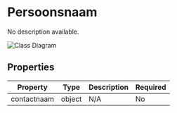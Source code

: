 # Persoonsnaam

No description available.

![Class Diagram](https://github.com/CommonGateway/CustomerInteractionBundle/blob/old-contactmomenten-api-barry/docs/schema/klant.persoon.svg)

## Properties

| Property | Type | Description | Required |
|----------|------|-------------|----------|
| contactnaam | object | N/A | No |
